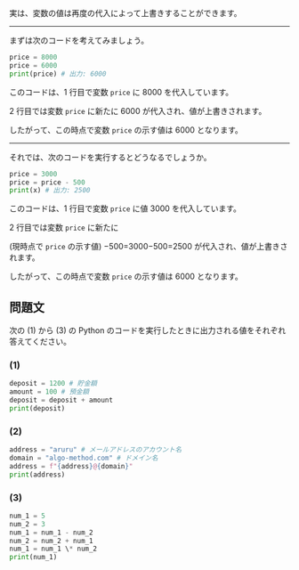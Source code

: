 実は、変数の値は再度の代入によって上書きすることができます。

---

まずは次のコードを考えてみましょう。

```python
price = 8000
price = 6000
print(price) # 出力: 6000
```

このコードは、1 行目で変数 `price` に 8000 を代入しています。

2 行目では変数 `price` に新たに 6000 が代入され、値が上書きされます。

したがって、この時点で変数 `price` の示す値は 6000 となります。

---

それでは、次のコードを実行するとどうなるでしょうか。

```python
price = 3000
price = price - 500
print(x) # 出力: 2500
```

このコードは、1 行目で変数 `price` に値 3000 を代入しています。

2 行目では変数 `price` に新たに

(現時点で `price` の示す値) −500=3000−500=2500 が代入され、値が上書きされます。

したがって、この時点で変数 `price` の示す値は 6000 となります。

## 問題文

次の (1) から (3) の Python のコードを実行したときに出力される値をそれぞれ答えてください。

### (1)

```python
deposit = 1200 # 貯金額
amount = 100 # 預金額
deposit = deposit + amount
print(deposit)
```

### (2)

```python
address = "aruru" # メールアドレスのアカウント名
domain = "algo-method.com" # ドメイン名
address = f"{address}@{domain}"
print(address)
```

### (3)

```python
num_1 = 5
num_2 = 3
num_1 = num_1 - num_2
num_2 = num_2 + num_1
num_1 = num_1 \* num_2
print(num_1)
```
